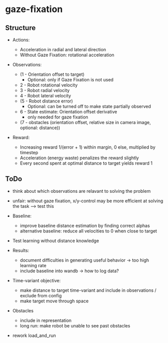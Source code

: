 # gaze-fixation

## Structure
- Actions:
    - Acceleration in radial and lateral direction
    - Without Gaze Fixation: rotational acceleration
- Observations:
    - (1 - Orientation offset to target)
        - Optional: only if Gaze Fixation is not used
    - 2 - Robot rotational velocity
    - 3 - Robot radial velocity
    - 4 - Robot lateral velocity
    - (5 - Robot distance error)
        - Optional: can be turned off to make state partially observed
    - 6 - State estimate: Orientation offset derivative
        - only needed for gaze fixation
    - (7 - obstacles (orientation offset, relative size in camera image, optional: distance))

- Reward:
    - Increasing reward 1/(error + 1) within margin, 0 else, multiplied by timestep
    - Acceleration (energy waste) penalizes the reward slightly
    - Every second spent at optimal distance to target yields reward 1

## ToDo
- think about which observations are relavant to solving the problem

- unfair: without gaze fixation, x/y-control may be more efficient at solving the task --> test this
- Baseline:
    - improve baseline distance estimation by finding correct alphas
    - alternative baseline: reduce all velocities to 0 when close to target

- Test learning without distance knowledge


- Results:
    - document difficulties in generating useful behavior -> too high learning rate
    - include baseline into wandb -> how to log data?
- Time-variant objective:
    - make distance to target time-variant and include in observations / exclude from config
    - make target move through space
- Obstacles
    - include in representation
    - long run: make robot be unable to see past obstacles
- rework load_and_run
